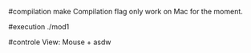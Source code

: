 #compilation
make
Compilation flag only work on Mac for the moment.

#execution
./mod1

#controle
View: Mouse + asdw
